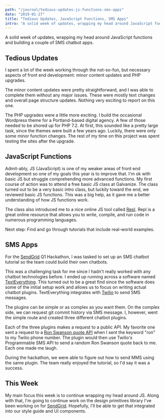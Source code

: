 ```yaml
---
path: "/journal/tedious-updates-js-functions-sms-apps"
date: "2019-01-27"
title: "Tedious Updates, JavaScript Functions, SMS Apps"
intro: "A solid week of updates, wrapping my head around JavaScript functions and building a couple of SMS chatbot apps."
---
```


A solid week of updates, wrapping my head around JavaScript functions and building a couple of SMS chatbot apps.

## Tedious Updates

I spent a lot of the week working through the not-so-fun, but necessary aspects of front end development: minor content updates and PHP upgrades.

The minor content updates were pretty straightforward, and I was able to complete them without any major issues. These were mostly text changes and overall page structure updates. Nothing very exciting to report on this one.

The PHP upgrades were a little more exciting. I build the occasional Wordpress theme for a Portland-based digital agency. A few of those needed to be shored up for PHP 7.2. At first, this sounded like a pretty large task, since the themes were built a few years ago. Luckily, there were only some minor function changes. The rest of my time on this project was spent testing the sites after the upgrade.

## JavaScript Functions

Admit-ably, JS (JavaScript) is one of my weaker areas of front end development so one of my goals this year is to improve that. I'm ok with basic JS but struggle comprehending more advanced functions. My first course of action was to attend a free basic JS class at Galvanize. The class turned out to be a very basic intro class, but luckily toward the end, we reviewed basic JS functions. This was a big help, as it gave me a better understanding of how JS functions work.

The class also introduced me to a nice online JS tool called [Repl](https://repl.it/). Repl is a great online resource that allows you to write, compile, and run code in numerous programming languages.

Next step: Find and go through tutorials that include real-world examples.

## SMS Apps

For the [SendGrid](https://sendgrid.com) Q1 Hackathon, I was tasked to set up an SMS chatbot tutorial so the team could build their own chatbots.

This was a challenging task for me since I hadn't really worked with any chatbot technologies before. I ended up running across a software named [TextEverything](https://github.com/DanielCordell/TextEverything). This turned out to be a great find since the software does some of the initial setup work and allows us to focus on writing actual chatbot plugins. TextEverything integrates with [Twilio](https://www.twilio.com/) to send SMS messages.

The plugins can be simple or as complex as you want them. On the complex side, we can request git commit history via SMS message. I, however, went the simple route and created three different chatbot plugins.

Each of the three plugins makes a request to a public API. My favorite one sent a request to a [Ron Swanson quote API](https://github.com/jamesseanwright/ron-swanson-quotes) when I sent the keyword "ron" to my Twilio phone number. The plugin would then use Twilio's Programmable SMS API to send a random Ron Swanson quote back to me. Each one made me laugh.

During the hackathon, we were able to figure out how to send MMS using the same plugin. The team really enjoyed the tutorial, so I'd say it was a success.

## This Week

My main focus this week is to continue wrapping my head around JS. Along with that, I'm going to continue work on the design primitives library I've been working on for [SendGrid](https://sendgrid.com). Hopefully, I'll be able to get that integrated into our style guide and UI components.